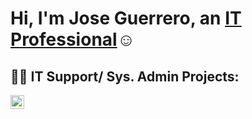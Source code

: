 <h1>Hi, I'm Jose Guerrero, an <a href="https://linkedin.com/in/Josh">IT Professional</a>☺</h1>

<h2>👨‍💻 IT Support/ Sys. Admin Projects:</h2>

[<img align="left" alt="Josh | LinkedIn" width="22px" src="https://cdn.jsdelivr.net/npm/simple-icons@v3/icons/linkedin.svg" />][linkedin]

[linkedin]: https://linkedin.com/in/JoGuerrero
